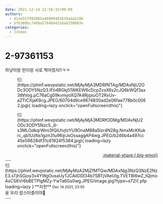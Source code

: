 ```yaml
---
date: 2021-12-14 22:58:32+09:00
authors:
  - 41ae557d93885a46909403630ada118b
  - 5fb309bc7489a576484431ba8338807e
categories:
  - Jiheon
---
```


# 2-97361153

<div class="post-container" markdown="1">
<div class="content-container md-sidebar__scrollwrap" markdown="1">

하냥이랑 헌이랑 서로 찍어줬지!!ㅋㅋ
<figure markdown="1">
![](https://phinf.wevpstatic.net/MjAyMjA3MDRfNTAg/MDAxNjU2ODc3ODY5NzQ3.IFti4BGkj51WKEW6cDcpZvsX6s2cJQ6kWQf3ax3tNVog.pC76aCg09kvmyoXQ7A4RjqxuOT2RxUv-aZTICXjaK9cg.JPEG/60704d9ce9674830ad2e06fae778b0c0062.jpg){ loading=lazy onclick="openFullscreen(this)"}
</figure>

<figure markdown="1">
![](https://phinf.wevpstatic.net/MjAyMjA3MDRfODMg/MDAxNjU2ODc3ODY5Nzc5._6-s3MLOdkqrWmi3fQiUlvjtcYU9OnaM88a5lzr4N28g.NmxMcKKukrc_qb1UzNs1gzn31u96ijrJsOssaggAP4wg.JPEG/b246b4a497cc45e59628df31c61924f5384.jpg){ loading=lazy onclick="openFullscreen(this)"}
</figure>


</div>
</div>

<div style="text-align: right;" markdown="1">
<a href="https://weverse.io/fromis9/fanpost/2-97361153" style="text-align: right;">:material-share:{.big-emoji}</a>
</div>
---

<div class="comments-container md-sidebar__scrollwrap" markdown="1">
<div class="comment" markdown="1">
<div class='id-container' markdown="1">
![](https://phinf.wevpstatic.net/MjAyMzA2MjZfMTQw/MDAxNjg3NzQ3NzE2NzE3.sTjhSGjoy3v4YWgOusaUyTJCAiIDDI34b7SBTjVAeUIg.TVETBI6wZ_tQjmoAsCS6Vr6bBETPlgMZy-YwTa6Gs0wg.JPEG/image.jpg?type=s72){ pfp loading=lazy }
**<span class="artist">지헌</span>** <small>Dec 14 2021, 23:05</small><br>
</div>
<div class='comment-body' markdown="1">
웅 우리 랍스터중이야🦞
</div>
</div>
</div>
---
